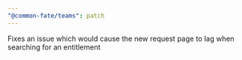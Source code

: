 ```yaml
---
"@common-fate/teams": patch
---
```


Fixes an issue which would cause the new request page to lag when searching for an entitlement
